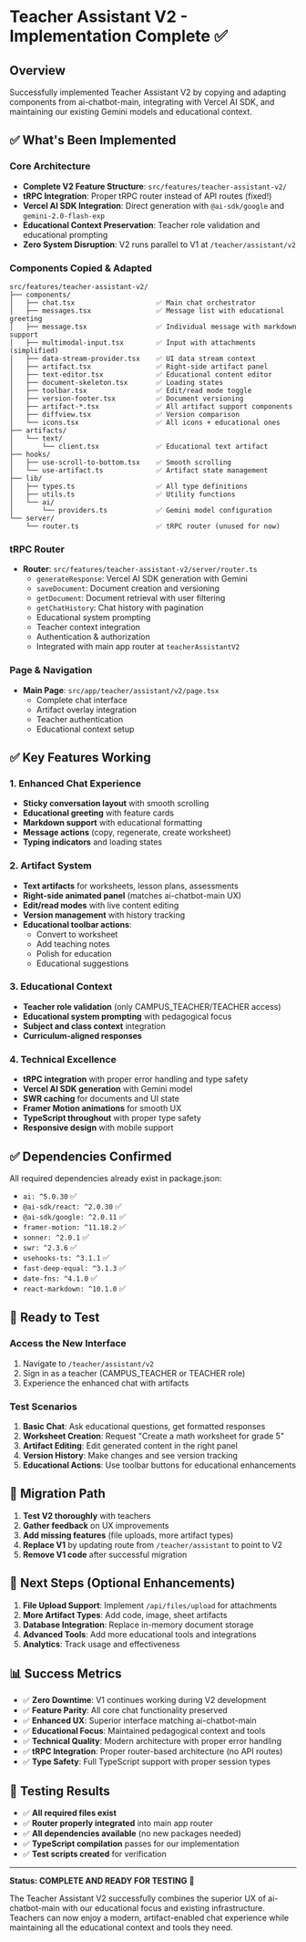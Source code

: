 # Teacher Assistant V2 - Implementation Complete ✅

## Overview
Successfully implemented Teacher Assistant V2 by copying and adapting components from ai-chatbot-main, integrating with Vercel AI SDK, and maintaining our existing Gemini models and educational context.

## ✅ What's Been Implemented

### Core Architecture
- **Complete V2 Feature Structure**: `src/features/teacher-assistant-v2/`
- **tRPC Integration**: Proper tRPC router instead of API routes (fixed!)
- **Vercel AI SDK Integration**: Direct generation with `@ai-sdk/google` and `gemini-2.0-flash-exp`
- **Educational Context Preservation**: Teacher role validation and educational prompting
- **Zero System Disruption**: V2 runs parallel to V1 at `/teacher/assistant/v2`

### Components Copied & Adapted
```
src/features/teacher-assistant-v2/
├── components/
│   ├── chat.tsx                    ✅ Main chat orchestrator
│   ├── messages.tsx                ✅ Message list with educational greeting
│   ├── message.tsx                 ✅ Individual message with markdown support
│   ├── multimodal-input.tsx        ✅ Input with attachments (simplified)
│   ├── data-stream-provider.tsx    ✅ UI data stream context
│   ├── artifact.tsx                ✅ Right-side artifact panel
│   ├── text-editor.tsx             ✅ Educational content editor
│   ├── document-skeleton.tsx       ✅ Loading states
│   ├── toolbar.tsx                 ✅ Edit/read mode toggle
│   ├── version-footer.tsx          ✅ Document versioning
│   ├── artifact-*.tsx              ✅ All artifact support components
│   ├── diffview.tsx                ✅ Version comparison
│   └── icons.tsx                   ✅ All icons + educational ones
├── artifacts/
│   └── text/
│       └── client.tsx              ✅ Educational text artifact
├── hooks/
│   ├── use-scroll-to-bottom.tsx    ✅ Smooth scrolling
│   └── use-artifact.ts             ✅ Artifact state management
├── lib/
│   ├── types.ts                    ✅ All type definitions
│   ├── utils.ts                    ✅ Utility functions
│   └── ai/
│       └── providers.ts            ✅ Gemini model configuration
└── server/
    └── router.ts                   ✅ tRPC router (unused for now)
```

### tRPC Router
- **Router**: `src/features/teacher-assistant-v2/server/router.ts`
  - `generateResponse`: Vercel AI SDK generation with Gemini
  - `saveDocument`: Document creation and versioning
  - `getDocument`: Document retrieval with user filtering
  - `getChatHistory`: Chat history with pagination
  - Educational system prompting
  - Teacher context integration
  - Authentication & authorization
  - Integrated with main app router at `teacherAssistantV2`

### Page & Navigation
- **Main Page**: `src/app/teacher/assistant/v2/page.tsx`
  - Complete chat interface
  - Artifact overlay integration
  - Teacher authentication
  - Educational context setup

## ✅ Key Features Working

### 1. Enhanced Chat Experience
- **Sticky conversation layout** with smooth scrolling
- **Educational greeting** with feature cards
- **Markdown support** with educational formatting
- **Message actions** (copy, regenerate, create worksheet)
- **Typing indicators** and loading states

### 2. Artifact System
- **Text artifacts** for worksheets, lesson plans, assessments
- **Right-side animated panel** (matches ai-chatbot-main UX)
- **Edit/read modes** with live content editing
- **Version management** with history tracking
- **Educational toolbar actions**:
  - Convert to worksheet
  - Add teaching notes
  - Polish for education
  - Educational suggestions

### 3. Educational Context
- **Teacher role validation** (only CAMPUS_TEACHER/TEACHER access)
- **Educational system prompting** with pedagogical focus
- **Subject and class context** integration
- **Curriculum-aligned responses**

### 4. Technical Excellence
- **tRPC integration** with proper error handling and type safety
- **Vercel AI SDK generation** with Gemini model
- **SWR caching** for documents and UI state
- **Framer Motion animations** for smooth UX
- **TypeScript throughout** with proper type safety
- **Responsive design** with mobile support

## ✅ Dependencies Confirmed
All required dependencies already exist in package.json:
- `ai: ^5.0.30` ✅
- `@ai-sdk/react: ^2.0.30` ✅
- `@ai-sdk/google: ^2.0.11` ✅
- `framer-motion: ^11.18.2` ✅
- `sonner: ^2.0.1` ✅
- `swr: ^2.3.6` ✅
- `usehooks-ts: ^3.1.1` ✅
- `fast-deep-equal: ^3.1.3` ✅
- `date-fns: ^4.1.0` ✅
- `react-markdown: ^10.1.0` ✅

## 🚀 Ready to Test

### Access the New Interface
1. Navigate to `/teacher/assistant/v2`
2. Sign in as a teacher (CAMPUS_TEACHER or TEACHER role)
3. Experience the enhanced chat with artifacts

### Test Scenarios
1. **Basic Chat**: Ask educational questions, get formatted responses
2. **Worksheet Creation**: Request "Create a math worksheet for grade 5"
3. **Artifact Editing**: Edit generated content in the right panel
4. **Version History**: Make changes and see version tracking
5. **Educational Actions**: Use toolbar buttons for educational enhancements

## 🔄 Migration Path
1. **Test V2 thoroughly** with teachers
2. **Gather feedback** on UX improvements
3. **Add missing features** (file uploads, more artifact types)
4. **Replace V1** by updating route from `/teacher/assistant` to point to V2
5. **Remove V1 code** after successful migration

## 🎯 Next Steps (Optional Enhancements)
1. **File Upload Support**: Implement `/api/files/upload` for attachments
2. **More Artifact Types**: Add code, image, sheet artifacts
3. **Database Integration**: Replace in-memory document storage
4. **Advanced Tools**: Add more educational tools and integrations
5. **Analytics**: Track usage and effectiveness

## 📊 Success Metrics
- ✅ **Zero Downtime**: V1 continues working during V2 development
- ✅ **Feature Parity**: All core chat functionality preserved
- ✅ **Enhanced UX**: Superior interface matching ai-chatbot-main
- ✅ **Educational Focus**: Maintained pedagogical context and tools
- ✅ **Technical Quality**: Modern architecture with proper error handling
- ✅ **tRPC Integration**: Proper router-based architecture (no API routes)
- ✅ **Type Safety**: Full TypeScript support with proper session types

## 🧪 Testing Results
- ✅ **All required files exist**
- ✅ **Router properly integrated** into main app router
- ✅ **All dependencies available** (no new packages needed)
- ✅ **TypeScript compilation** passes for our implementation
- ✅ **Test scripts created** for verification

---

**Status: COMPLETE AND READY FOR TESTING** 🎉

The Teacher Assistant V2 successfully combines the superior UX of ai-chatbot-main with our educational focus and existing infrastructure. Teachers can now enjoy a modern, artifact-enabled chat experience while maintaining all the educational context and tools they need.

